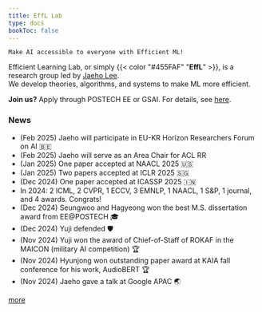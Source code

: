 ```yaml
---
title: EffL Lab
type: docs
bookToc: false
---
```


<style>
	.updown {
    	border: 10px solid white;
        width: 0.1px;
        height: 150px;
    }
</style>

`Make AI accessible to everyone with Efficient ML!`

Efficient Learning Lab, or simply {{< color "#455FAF" "**EffL**" >}}, is a research group led by [Jaeho Lee](https://jaeho-lee.github.io).  
We develop theories, algorithms, and systems to make ML more efficient.

**Join us?** Apply through POSTECH EE or GSAI. For details, see [here](/docs/how-to-join/graduate/).

### **News**
- (Feb 2025) Jaeho will participate in EU-KR Horizon Researchers Forum on AI 🇧🇪
- (Feb 2025) Jaeho will serve as an Area Chair for ACL RR
- (Jan 2025) One paper accepted at NAACL 2025 🇺🇸
- (Jan 2025) Two papers accepted at ICLR 2025 🇸🇬
- (Dec 2024) One paper accepted at ICASSP 2025 🇮🇳
- In 2024: 2 ICML, 2 CVPR, 1 ECCV, 3 EMNLP, 1 NAACL, 1 S&P, 1 journal, and 4 awards. Congrats!
- (Dec 2024) Seungwoo and Hagyeong won the best M.S. dissertation award from EE@POSTECH 🎓
- (Dec 2024) Yuji defended 🛡️
- (Nov 2024) Yuji won the award of Chief-of-Staff of ROKAF in the MAICON (military AI competition) 🏆
- (Nov 2024) Hyunjong won outstanding paper award at KAIA fall conference for his work, AudioBERT 🏆
- (Nov 2024) Jaeho gave a talk at Google APAC 🌏

 [more](/olds/)
